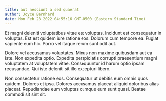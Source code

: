 ```yaml
---
title: aut nesciunt a sed quaerat
author: Joyce Bernhard
date: Mon Feb 28 2022 04:55:16 GMT-0500 (Eastern Standard Time)
---
```

Et magni deleniti voluptatibus vitae est voluptas. Incidunt est consequatur in voluptas. Est est quidem iure ratione eos. Dolorum cum tempore ea. Fugiat sapiente eum hic. Porro vel itaque rerum sunt odit aut.

 Dolore vel accusamus voluptates. Minus non maxime quibusdam aut ea iste. Non expedita optio. Expedita perspiciatis corrupti praesentium magni voluptatem at voluptatem vitae. Consequuntur id harum optio ipsam recusandae. Qui iste deleniti sit illo excepturi libero.

 Non consectetur ratione eos. Consequatur ut debitis eum omnis quos quidem. Dolores et ipsa. Dolores accusamus placeat aliquid doloribus alias placeat. Repudiandae eum voluptas cumque eum sunt quasi. Beatae commodi sit sint sit.